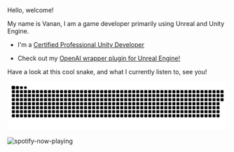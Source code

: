Hello, welcome!

My name is Vanan, I am a game developer primarily using Unreal and Unity Engine.

- I'm a [Certified Professional Unity Developer](https://www.credly.com/badges/d65e9633-4cda-47b1-82b4-0b62dcc450c8)

- Check out my [OpenAI wrapper plugin for Unreal Engine!](https://github.com/rezonated/openai-unreal)


Have a look at this cool snake, and what I currently listen to, see you!

![snake-commits](github-contribution-grid-snake.svg)

![spotify-now-playing](https://spotify-github-profile.vercel.app/api/view.svg?uid=sie00397ox9cdzaw5912rvue9&redirect=true][https://spotify-github-profile.vercel.app/api/view.svg?uid=sie00397ox9cdzaw5912rvue9&cover_image=true&theme=natemoo-re&show_offline=true&background_color=121212&interchange=true&bar_color=53b14f&bar_color_cover=true)

